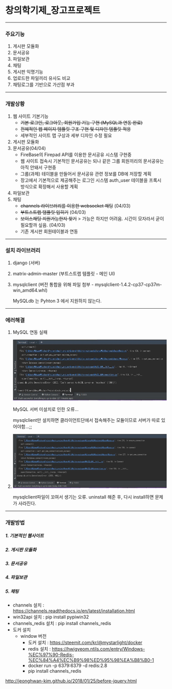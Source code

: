 # 창의학기제_장고프로젝트

---
### 주요기능

1. 게시판 모듈화
2. 문서공유
3. 파일보관
4. 채팅
5. 게시판 익명기능
6. 업로드한 파일끼리 유사도 비교
7. 채팅로그를 기반으로 가산점 부과

---
### 개발상황

1. 웹 사이트 기본기능
   - ~~기본 로그인, 로그아웃, 회원가입 기능 구현 (MySQL과 연동 완료)~~
   - ~~전체적인 웹 페이지 템플릿 구조 구현 및 디자인 템플릿 적용~~
   - 세부적인 사이트 맵 구상과 세부 디자인 수정 필요 
2. 게시판 모듈화
3. 문서공유(04/04)
      - FireBase의 Firepad API를 이용한 문서공유 시스템 구현중
      - 웹 사이트 접속시 기본적인 문서공유는 되나 같은 그룹 회원끼리의 문서공유는 아직 안돼서 구현중
      - 그룹(과제) 테이블을 만들어서 문서공유 관련 정보를 DB에 저장할 계획
      - 장고에서 기본적으로 제공해주는 로그인 시스템 auth_user 테이블을 프록시 방식으로 확장해서 사용할 계획 
4. 파일보관
5. 채팅
   + ~~channels 라이브러리를 이용한 websocket 채팅~~ (04/03)
   + ~~부트스트랩 탬플릿 입히기~~ (04/03)
   + ~~보이스채팅 지원가능한지 찾기~~ > 가능은 하지만 어려움. 시간이 모자라서 굳이 필요할까 싶음. (04/03)
   + 기존 게시판 회원테이블과 연동

---

### 설치 라이브러리

  1. django (서버)

  2. matrix-admin-master (부트스트랩 템플릿 - 메인 UI)

  3. mysqlclient (버전 통합을 위해 파일 첨부 - mysqlclient-1.4.2-cp37-cp37m-win_amd64.whl)

     MySQLdb 는 Pyhton 3 에서 지원하지 않는다.

---

### 에러해결

 1. MySQL 연동 실패

    ![1554290278037](./pictures/MySQL_error.JPG)

    MySQL 서버 미설치로 인한 오류...

    mysqlclient만 설치하면 클라이언트단에서 접속해주는 모듈이므로 서버가 따로 있어야함...;;

    

 2. ![Alt text](./pictures/MySQL_error2.JPG)

    mysqlclient파일이 꼬여서 생기는 오류. uninstall 해준 후, 다시 install하면 문제가 사라진다.

---

### 개발방법

##### 1. 기본적인 웹사이트

##### 2. 게시판 모듈화

##### 3. 문서공유

##### 4. 파일보관

##### 5. 채팅

+ channels 설치 : <https://channels.readthedocs.io/en/latest/installation.html>
+ win32api 설치 : pip install pypiwin32
+ channels_redis 설치 : pip install channels_redis
+ 도커 설치
  + window 버전
    + 도커 설치 : <https://steemit.com/kr/@mystarlight/docker>
    + redis 설치 : <https://hwigyeom.ntils.com/entry/Windows-%EC%97%90-Redis-%EC%84%A4%EC%B9%98%ED%95%98%EA%B8%B0-1>
    + docker run -p 6379:6379 -d redis:2.8
    + pip install channels_redis

<http://jeonghwan-kim.github.io/2018/01/25/before-jquery.html>